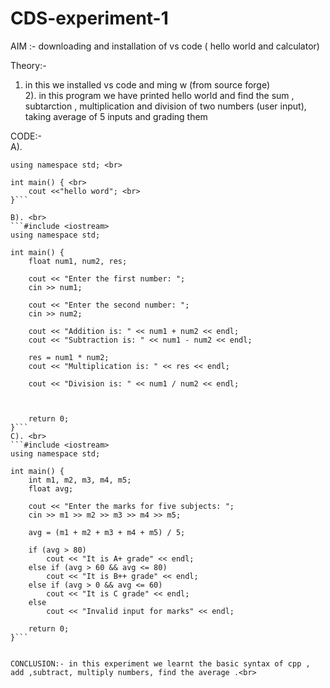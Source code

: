 # CDS-experiment-1


AIM :- downloading and installation of vs code ( hello world and calculator) <br>

Theory:- <br>

1) in this we installed vs code and ming w (from source forge) <br>
2). in this program we have printed hello world and find the sum , subtarction , multiplication and division of two numbers (user input), taking average of 5 inputs and grading them <br>

CODE:-<br>
A).  <br>
```#include <iostream> <br>
using namespace std; <br>

int main() { <br>
    cout <<"hello word"; <br>
}```

B). <br>
```#include <iostream>
using namespace std;

int main() {
    float num1, num2, res;
    
    cout << "Enter the first number: ";
    cin >> num1;
    
    cout << "Enter the second number: ";
    cin >> num2;
    
    cout << "Addition is: " << num1 + num2 << endl;
    cout << "Subtraction is: " << num1 - num2 << endl;
    
    res = num1 * num2;
    cout << "Multiplication is: " << res << endl;
    
    cout << "Division is: " << num1 / num2 << endl;
    
    

    return 0;
}```
C). <br>
```#include <iostream>
using namespace std;

int main() {
    int m1, m2, m3, m4, m5;
    float avg;

    cout << "Enter the marks for five subjects: ";
    cin >> m1 >> m2 >> m3 >> m4 >> m5;

    avg = (m1 + m2 + m3 + m4 + m5) / 5;

    if (avg > 80)
        cout << "It is A+ grade" << endl;
    else if (avg > 60 && avg <= 80)
        cout << "It is B++ grade" << endl;
    else if (avg > 0 && avg <= 60)
        cout << "It is C grade" << endl;
    else
        cout << "Invalid input for marks" << endl;

    return 0;
}```


CONCLUSION:- in this experiment we learnt the basic syntax of cpp , add ,subtract, multiply numbers, find the average .<br>


